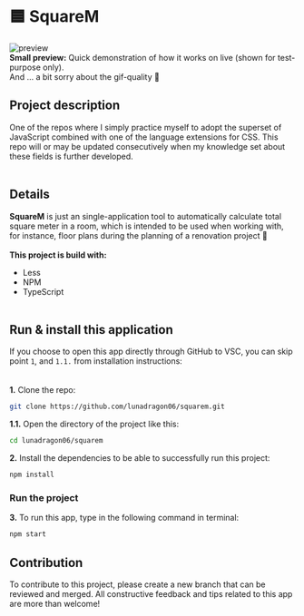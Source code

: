 # 🟦 SquareM
![preview](https://github.com/lunadragon06/squarem/assets/104011338/d099c821-c5ee-4040-a18e-25a97a3fe3b7)
<br>
<b>Small preview:</b> Quick demonstration of how it works on live (shown for test-purpose only). 
<br>
And ... a bit sorry about the gif-quality 🙈 
<br>
## Project description 
One of the repos where I simply practice myself to adopt the superset of JavaScript combined with one of the language extensions for CSS. This repo will or may be updated consecutively when my knowledge set about these fields is further developed. 
<br><br>
## Details
**SquareM** is just an single-application tool to automatically calculate total square meter in a room, which is intended to be used when working with, for instance, floor plans during the planning of a renovation project 🔨 
<br><br>
**This project is build with:**
* Less 
* NPM
* TypeScript
<br><br>
## Run & install this application
If you choose to open this app directly through GitHub to VSC, you can skip point `1`, and `1.1.` from installation instructions:
<br><br>
<br>
**1.** Clone the repo:
```bash
git clone https://github.com/lunadragon06/squarem.git
```
**1.1.** Open the directory of the project like this:
```bash
cd lunadragon06/squarem
```
**2.** Install the dependencies to be able to successfully run this project:
```bash
npm install 
```
### Run the project
**3.** To run this app, type in the following command in terminal:
```bash
npm start
```
## Contribution
To contribute to this project, please create a new branch that can be reviewed and merged. All constructive feedback and tips related to this app are more than welcome!
<br>
<br>
<br>
